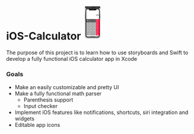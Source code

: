 # iOS-Calculator <img src="https://github.com/Papunk/iOS-Calculator/blob/main/Screenshots/Hello.png" width="50px">
The purpose of this project is to learn how to use storyboards and Swift to develop a fully functional iOS calculator app in Xcode

### Goals
- Make an easily customizable and pretty UI
- Make a fully functional math parser
  - Parenthesis support
  - Input checker
- Implement iOS features like notifications, shortcuts, siri integration and widgets
- Editable app icons

